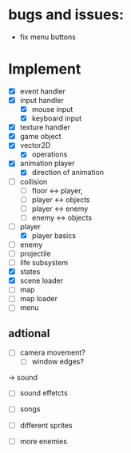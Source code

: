 # bugs and issues:

- fix menu buttons

# Implement

- [x] event handler
- [x] input handler
    - [x] mouse input
    - [x] keyboard input
- [x] texture handler
- [x] game object
- [x] vector2D
    - [x] operations
- [x] animation player
    - [x] direction of animation
- [ ] collision
    - [ ] floor <-> player,
    - [ ] player <-> objects
    - [ ] player <-> enemy
    - [ ] enemy <-> objects
- [ ] player
    - [x] player basics
- [ ] enemy
- [ ] projectile
- [ ] life subsystem
- [x] states
- [x] scene loader
- [ ] map
- [ ] map loader
- [ ] menu

## adtional

- [ ] camera movement?
    - [ ] window edges?

→ sound

- [ ] sound effetcts
- [ ] songs

- [ ] different sprites
- [ ] more enemies